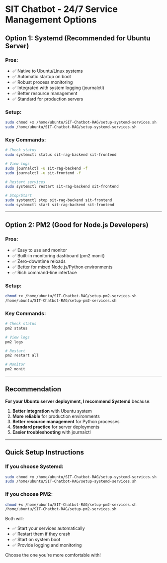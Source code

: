 # SIT Chatbot - 24/7 Service Management Options

## Option 1: Systemd (Recommended for Ubuntu Server)

### Pros:
- ✅ Native to Ubuntu/Linux systems
- ✅ Automatic startup on boot
- ✅ Robust process monitoring
- ✅ Integrated with system logging (journalctl)
- ✅ Better resource management
- ✅ Standard for production servers

### Setup:
```bash
sudo chmod +x /home/ubuntu/SIT-Chatbot-RAG/setup-systemd-services.sh
sudo /home/ubuntu/SIT-Chatbot-RAG/setup-systemd-services.sh
```

### Key Commands:
```bash
# Check status
sudo systemctl status sit-rag-backend sit-frontend

# View logs
sudo journalctl -u sit-rag-backend -f
sudo journalctl -u sit-frontend -f

# Restart services
sudo systemctl restart sit-rag-backend sit-frontend

# Stop/Start
sudo systemctl stop sit-rag-backend sit-frontend
sudo systemctl start sit-rag-backend sit-frontend
```

---

## Option 2: PM2 (Good for Node.js Developers)

### Pros:
- ✅ Easy to use and monitor
- ✅ Built-in monitoring dashboard (pm2 monit)
- ✅ Zero-downtime reloads
- ✅ Better for mixed Node.js/Python environments
- ✅ Rich command-line interface

### Setup:
```bash
chmod +x /home/ubuntu/SIT-Chatbot-RAG/setup-pm2-services.sh
/home/ubuntu/SIT-Chatbot-RAG/setup-pm2-services.sh
```

### Key Commands:
```bash
# Check status
pm2 status

# View logs
pm2 logs

# Restart
pm2 restart all

# Monitor
pm2 monit
```

---

## Recommendation

**For your Ubuntu server deployment, I recommend Systemd** because:

1. **Better integration** with Ubuntu system
2. **More reliable** for production environments
3. **Better resource management** for Python processes
4. **Standard practice** for server deployments
5. **Easier troubleshooting** with journalctl

---

## Quick Setup Instructions

### If you choose Systemd:
```bash
sudo chmod +x /home/ubuntu/SIT-Chatbot-RAG/setup-systemd-services.sh
sudo /home/ubuntu/SIT-Chatbot-RAG/setup-systemd-services.sh
```

### If you choose PM2:
```bash
chmod +x /home/ubuntu/SIT-Chatbot-RAG/setup-pm2-services.sh
/home/ubuntu/SIT-Chatbot-RAG/setup-pm2-services.sh
```

Both will:
- ✅ Start your services automatically
- ✅ Restart them if they crash
- ✅ Start on system boot
- ✅ Provide logging and monitoring

Choose the one you're more comfortable with!
